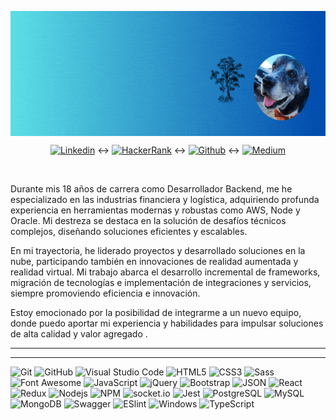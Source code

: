 <p align="center">
<img style="display: block;-webkit-user-select: none;margin: auto;cursor: zoom-in;background-color: hsl(0, 0%, 90%);transition: background-color 300ms;" src="img/banner.gif" width="600" height="200">


<center>

[![Linkedin](https://img.shields.io/badge/LinkedIn-blue?logo=Linkedin&logoColor=blue&labelColor=black)](https://www.linkedin.com/in/samuelbarrera/) :left_right_arrow: 
[![HackerRank](https://img.shields.io/badge/HackerRank-brightgreen?logo=HackerRank&logoColor=Green&labelColor=black)](https://www.hackerrank.com/sbarrera) :left_right_arrow: 
[![Github](https://img.shields.io/badge/-GitHub-000000?style=flat&logo=github&logoColor=000000&labelColor=ffffff)](https://github.com/silverfox78) :left_right_arrow: 
[![Medium](https://img.shields.io/badge/-Medium-000000?style=flat&logo=medium&logoColor=ffffff&labelColor=000000)](samuelbarrerabastidas.medium.com)

</center>
</p>

</br>

Durante mis 18 años de carrera como Desarrollador Backend, me he especializado en las industrias financiera y logística, adquiriendo profunda experiencia en herramientas modernas y robustas como AWS, Node y Oracle. Mi destreza se destaca en la solución de desafíos técnicos complejos, diseñando soluciones eficientes y escalables.


En mi trayectoria, he liderado proyectos y desarrollado soluciones en la nube, participando también en innovaciones de realidad aumentada y realidad virtual. Mi trabajo abarca el desarrollo incremental de frameworks, migración de tecnologías e implementación de integraciones y servicios, siempre promoviendo eficiencia e innovación.


Estoy emocionado por la posibilidad de integrarme a un nuevo equipo, donde puedo aportar mi experiencia y habilidades para impulsar soluciones de alta calidad y valor agregado
.

-----




-----

![Git](https://img.shields.io/badge/-Git-000000?style=flat&logo=git&logoColor=F05032&labelColor=ffffff)
![GitHub](https://img.shields.io/badge/-GitHub-000000?style=flat&logo=github&logoColor=000000&labelColor=ffffff)
![Visual Studio Code](https://img.shields.io/badge/-VSCode-000000?style=flat&logo=visual-studio-code&labelColor=007ACC)
![HTML5](https://img.shields.io/badge/-HTML5-000000?style=flat&logo=html5&logoColor=ffffff&labelColor=E34F26)
![CSS3](https://img.shields.io/badge/-CSS3-000000?style=flat&logo=css3&logoColor=ffffff&labelColor=1572B6) 
![Sass](https://img.shields.io/badge/-Sass-000000?style=flat&logo=sass&logoColor=ffffff&labelColor=%23CC6699)
![Font Awesome](https://img.shields.io/badge/-font%20awesome-000000?style=flat&logo=font-awesome&logoColor=339AF0&labelColor=ffffff)
![JavaScript](https://img.shields.io/badge/-JavaScript-000000?style=flat&logo=javascript)
![jQuery](https://img.shields.io/badge/-jQuery-000000?style=flat&logo=jQuery&logoColor=0769AD&labelColor=ffffff)
![Bootstrap](https://img.shields.io/badge/-Bootstrap-000000?style=flat&logo=bootstrap&logoColor=ffffff&labelColor=563D7C)
![JSON](https://img.shields.io/badge/-JSON-000000?style=flat&logo=JSON&logoColor=000000&labelColor=ffffff)
![React](https://img.shields.io/badge/-React-000000?style=flat&logo=react)
![Redux](https://img.shields.io/badge/-Redux-000000?style=flat&logo=redux&logoColor=764ABC&labelColor=ffffff)
![Nodejs](https://img.shields.io/badge/-Nodejs-000000?style=flat&logo=Node.js)
![NPM](https://img.shields.io/badge/-npm-000000?style=flat&logo=npm&labelColor=ffffff)
![socket.io](https://img.shields.io/badge/-Socket.Io-000000?style=flat&logo=socket.io&logoColor=000000&labelColor=ffffff)
![Jest](https://img.shields.io/badge/-Jest-000000?style=flat&logo=Jest&logoColor=C21325&labelColor=ffffff)
![PostgreSQL](https://img.shields.io/badge/-PostgreSQL-000000?style=flat&logo=postgresql&logoColor=ffffff&labelColor=336791)
![MySQL](https://img.shields.io/badge/-MySQL-000000?style=flat&logo=mysql&labelColor=ffffff)
![MongoDB](https://img.shields.io/badge/-MongoDB-000000?style=flat&logo=mongodb&labelColor=ffffff)
![Swagger](https://img.shields.io/badge/-Swagger-000000?style=flat&logo=swagger)
![ESlint](https://img.shields.io/badge/-ESlint-000000?style=flat&logo=ESlint&labelColor=4B32C3)
![Windows](https://img.shields.io/badge/-Windows-000000?style=flat&logo=windows&logoColor=ffffff&labelColor=0078D6)
![TypeScript](https://img.shields.io/badge/-TypeScript-000000?style=flat&logo=typescript&logoColor=ffffff&labelColor=0078D6)

<!--
**silverfox78/silverfox78** is a ✨ _special_ ✨ repository because its `README.md` (this file) appears on your GitHub profile.

Here are some ideas to get you started:

- 🔭 I’m currently working on ...
- 🌱 I’m currently learning ...
- 👯 I’m looking to collaborate on ...
- 🤔 I’m looking for help with ...
- 💬 Ask me about ...
- 📫 How to reach me: ...
- 😄 Pronouns: ...
- ⚡ Fun fact: ...
-->
